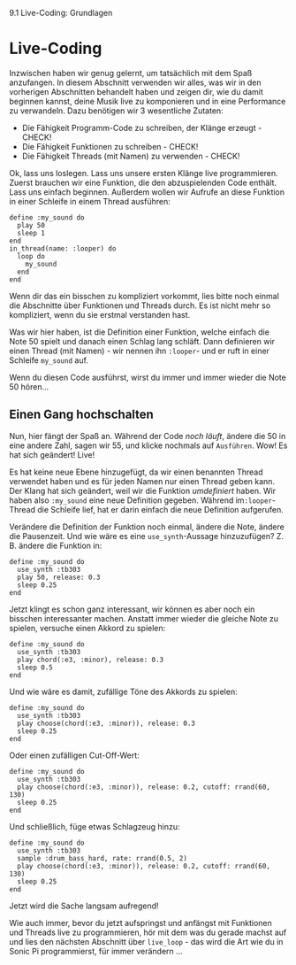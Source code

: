 9.1 Live-Coding: Grundlagen

# Live-Coding

Inzwischen haben wir genug gelernt, um tatsächlich mit dem Spaß anzufangen. In diesem Abschnitt verwenden wir alles, was wir in den vorherigen Abschnitten behandelt haben und zeigen dir, wie du damit beginnen kannst, deine Musik live zu komponieren und in eine Performance zu verwandeln. Dazu benötigen wir 3 wesentliche Zutaten:

* Die Fähigkeit Programm-Code zu schreiben, der Klänge erzeugt - CHECK!
* Die Fähigkeit Funktionen zu schreiben - CHECK!
* Die Fähigkeit Threads (mit Namen) zu verwenden - CHECK!

Ok, lass uns loslegen. Lass uns unsere ersten Klänge live programmieren. Zuerst brauchen wir eine Funktion, die den abzuspielenden Code enthält. Lass uns einfach beginnen. Außerdem wollen wir Aufrufe an diese Funktion in einer Schleife in einem Thread ausführen:

```
define :my_sound do
  play 50
  sleep 1
end
in_thread(name: :looper) do
  loop do
    my_sound
  end
end
```

Wenn dir das ein bisschen zu kompliziert vorkommt, lies bitte noch einmal die Abschnitte über Funktionen und Threads durch. Es ist nicht mehr so kompliziert, wenn du sie erstmal verstanden hast.

Was wir hier haben, ist die Definition einer Funktion, welche einfach die Note 50 spielt und danach einen Schlag lang schläft. Dann definieren wir einen Thread (mit Namen) - wir nennen ihn `:looper`- und er ruft in einer Schleife `my_sound` auf.

Wenn du diesen Code ausführst, wirst du immer und immer wieder die Note 50 hören...

## Einen Gang hochschalten

Nun, hier fängt der Spaß an. Während der Code *noch läuft*, ändere die 50 in eine andere Zahl, sagen wir 55, und klicke nochmals auf `Ausführen`. Wow! Es hat sich geändert! Live!

Es hat keine neue Ebene hinzugefügt, da wir einen benannten Thread verwendet haben und es für jeden Namen nur einen Thread geben kann. Der Klang hat sich geändert, weil wir die Funktion *umdefiniert* haben. Wir haben also `:my_sound` eine neue Definition gegeben. Während im`:looper`-Thread die Schleife lief, hat er darin einfach die neue Definition aufgerufen.

Verändere die Definition der Funktion noch einmal, ändere die Note, ändere die Pausenzeit. Und wie wäre es eine `use_synth`-Aussage hinzuzufügen? Z. B. ändere die Funktion in:

```
define :my_sound do
  use_synth :tb303
  play 50, release: 0.3
  sleep 0.25
end
```

Jetzt klingt es schon ganz interessant, wir können es aber noch ein bisschen interessanter machen. Anstatt immer wieder die gleiche Note zu spielen, versuche einen Akkord zu spielen:

```
define :my_sound do
  use_synth :tb303
  play chord(:e3, :minor), release: 0.3
  sleep 0.5
end
```

Und wie wäre es damit, zufällige Töne des Akkords zu spielen:

```
define :my_sound do
  use_synth :tb303
  play choose(chord(:e3, :minor)), release: 0.3
  sleep 0.25
end
```

Oder einen zufälligen Cut-Off-Wert:

```
define :my_sound do
  use_synth :tb303
  play choose(chord(:e3, :minor)), release: 0.2, cutoff: rrand(60, 130)
  sleep 0.25
end
```

Und schließlich, füge etwas Schlagzeug hinzu:

```
define :my_sound do
  use_synth :tb303
  sample :drum_bass_hard, rate: rrand(0.5, 2)
  play choose(chord(:e3, :minor)), release: 0.2, cutoff: rrand(60, 130)
  sleep 0.25
end
```

Jetzt wird die Sache langsam aufregend!

Wie auch immer, bevor du jetzt aufspringst und anfängst mit Funktionen und Threads live zu programmieren, hör mit dem was du gerade machst auf und lies den nächsten Abschnitt über `live_loop` - das wird die Art wie du in Sonic Pi programmierst, für immer verändern ...
